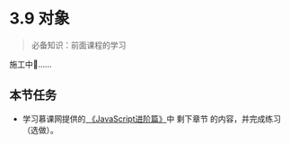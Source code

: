 # 3.9 对象

> 必备知识：前面课程的学习

施工中🚧……

## 本节任务

* 学习慕课网提供的[
《JavaScript进阶篇》](http://www.imooc.com/learn/10)中 剩下章节 的内容，并完成练习（选做）。
